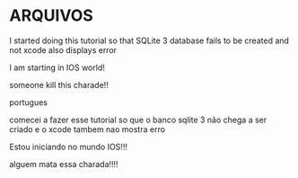 ARQUIVOS
========

I started doing this tutorial so that SQLite 3 database fails to be created and not xcode also displays error 

I am starting in IOS world! 

someone kill this charade!!


portugues


comecei a fazer esse tutorial so que o banco sqlite 3 não chega a ser criado e o xcode tambem nao mostra erro 

Estou iniciando no mundo IOS!!!

alguem mata essa charada!!!!
